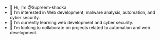 - 👋 Hi, I’m @Supreem-khadka
- 👀 I’m interested in Web development, malware analysis, automation, and cyber security.
- 🌱 I’m currently learning web development and cyber security.
- 💞️ I’m looking to collaborate on projects related to automation and web development.


<!---
Supreem-khadka/Supreem-khadka is a ✨ special ✨ repository because its `README.md` (this file) appears on your GitHub profile.
You can click the Preview link to take a look at your changes.
--->
